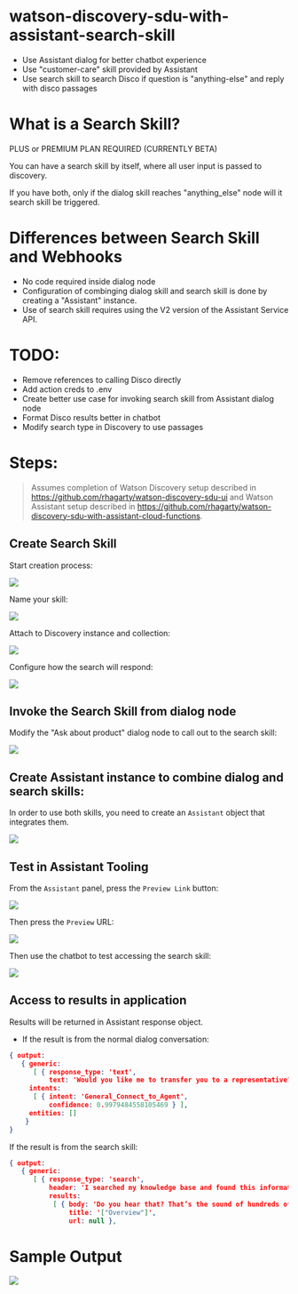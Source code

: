 # watson-discovery-sdu-with-assistant-search-skill

* Use Assistant dialog for better chatbot experience
* Use "customer-care" skill provided by Assistant
* Use search skill to search Disco if question is "anything-else" and reply with disco passages

# What is a Search Skill?

PLUS or PREMIUM PLAN REQUIRED (CURRENTLY BETA)

You can have a search skill by itself, where all user input is passed to discovery.

If you have both, only if the dialog skill reaches "anything_else" node will it search skill be triggered.

# Differences between Search Skill and Webhooks

* No code required inside dialog node
* Configuration of combinging dialog skill and search skill is done by creating a "Assistant" instance.
* Use of search skill requires using the V2 version of the Assistant Service API.

# TODO:

* Remove references to calling Disco directly
* Add action creds to .env
* Create better use case for invoking search skill from Assistant dialog node
* Format Disco results better in chatbot
* Modify search type in Discovery to use passages

# Steps:

> Assumes completion of Watson Discovery setup described in https://github.com/rhagarty/watson-discovery-sdu-ui and Watson Assistant setup described in https://github.com/rhagarty/watson-discovery-sdu-with-assistant-cloud-functions.

## Create Search Skill

Start creation process:

![](doc/source/images/select-search-skill.png)

Name your skill:

![](doc/source/images/create-search-skill.png)

Attach to Discovery instance and collection:

![](doc/source/images/assign-search-skill-to-collection.png)

Configure how the search will respond:

![](doc/source/images/configure-search-skill.png)

## Invoke the Search Skill from dialog node

Modify the "Ask about product" dialog node to call out to the search skill:

![](doc/source/images/assign-search-skill-to-node.png)

## Create Assistant instance to combine dialog and search skills:

In order to use both skills, you need to create an `Assistant` object that integrates them.

![](doc/source/images/create-assistant-to-link-skills.png)

## Test in Assistant Tooling

From the `Assistant` panel, press the `Preview Link` button:

![](doc/source/images/preview-option-button.png)

Then press the `Preview` URL:

![](doc/source/images/preview-link.png)

Then use the chatbot to test accessing the search skill:

![](doc/source/images/preview-example.png)

## Access to results in application

Results will be returned in Assistant response object.

* If the result is from the normal dialog conversation:

```json
{ output:
   { generic:
      [ { response_type: 'text',
          text: 'Would you like me to transfer you to a representative?' } ],
     intents:
      [ { intent: 'General_Connect_to_Agent',
          confidence: 0.9979484558105469 } ],
     entities: []
    }
}
```

If the result is from the search skill:

```json
{ output:
   { generic:
      [ { response_type: 'search',
          header: 'I searched my knowledge base and found this information which might be useful:',
          results:
           [ { body: 'Do you hear that? That’s the sound of hundreds of thousands of ecobee-ers welcoming you to the hive. Congratulations on the purchase of your customized web portal, visit ecobee.com and click on the Login link. To select a tile, touch or click on it. To close a tile and return back to the main screen, touch or click (top-right corner).',
               title: '["Overview"]',
               url: null },

```

# Sample Output

![](doc/source/images/sample-output.png)
